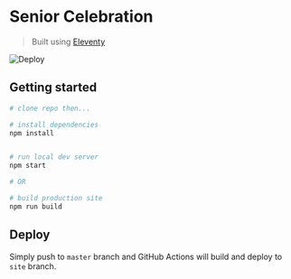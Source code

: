 # Senior Celebration

> Built using [Eleventy](https://www.11ty.dev/)

![Deploy](https://github.com/middlebury/senior-celebration/workflows/Deploy/badge.svg)

## Getting started

```bash
# clone repo then...

# install dependencies
npm install


# run local dev server
npm start

# OR

# build production site
npm run build
```

## Deploy

Simply push to `master` branch and GitHub Actions will build and deploy to `site` branch.
